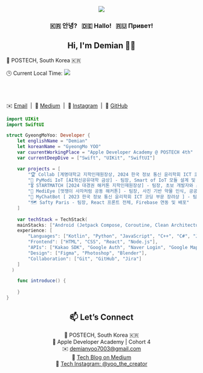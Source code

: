 <!-- 🔥 애니메이션 배너 (색상 커스터마이징) -->
<p align="center">
  <img src="https://capsule-render.vercel.app/api?type=waving&color=0:4facfe,100:00f2fe&height=280&section=header&text=Support%20Your%20Life%20By%20My%20Creation&fontSize=45&fontAlign=50&fontAlignY=40&desc=Crafting%20Focus%20With%20Code&descSize=20&descAlign=50&descAlignY=65"/>
</p>

<h3 align="center">🇰🇷 안녕? &nbsp; 🇩🇪 Hallo! &nbsp; 🇷🇺 Привет!</h3>
<h2 align="center">Hi, I'm Demian 🧑‍💻</h2>

<p align="center">

  <!-- 📍 Location -->
  📍 POSTECH, South Korea 🇰🇷 &nbsp;

  <!-- ⏰ Local Time (이미지로 표현 or 수동 입력) -->
  🕒 Current Local Time: <img src="https://img.shields.io/badge/KST-UTC%2B9-blue?style=flat-square" />

  <br/><br/>

  <!-- 📫 Contact & Socials -->
  ✉️ <a href="mailto:demianyoo7003@gmail.com">Email</a> &nbsp;|&nbsp;
  📝 <a href="https://medium.com/@ykm7003">Medium</a> &nbsp;|&nbsp;
  📸 <a href="https://www.instagram.com/yoo_the_creator">Instagram</a> &nbsp;|&nbsp;
  💼 <a href="https://github.com/YooGyeongMo">GitHub</a>

</p>

```swift
import UIKit
import SwiftUI

struct GyeongMoYoo: Developer {
    let englishName = "Demian"
    let koreanName = "GyeongMo YOO"
    var cuurentWorkingPlace = "Apple Developer Academy @ POSTECH 4th"
    var currentDeepDive = ["Swift", "UIKit", "SwiftUI"]

    var projects = [
        "🏆 Collab [계명대학교 지학인재원장상, 2024 한국 정보 통신 윤리학회 ICT 코딩 부문 우수상] - 팀장, 전체 앱 기획, 디자인, Android 앱 개발 담당",
        "🥇 PyModi IoT [AI혁신공유대학 금상] - 팀장, Smart of IoT 모듈 설계 및 섹션별 하드웨어 제어 개발",
        "🎖️ STARTMATCH [2024 대경권 해커톤 지학인재원장상] - 팀장, 초보 개발자와 스타트업 연결 플랫폼 기획 및 Android 앱 개발",
        "📱 MediEye [멋쟁이 사자처럼 공동 해커톤] - 팀장, 사진 기반 약물 인식, 공공 API 연동, React Native 앱 개발",
        "🧠 MyChatBot [ 2023 한국 정보 통신 윤리학회 ICT 코딩 부문 장려상 ] - 팀장, ChatGPT 기반 Python 데스크탑 챗봇",
        "🗺️ Safty Paris - 팀장, React 프론트 전체, Firebase 연동 및 배포"
    ]
    
    var techStack = TechStack(
    mainStacks: ["Android (Jetpack Compose, Coroutine, Clean Architecture)", "iOS (Swift, UIKit, SwiftUI)"],
    experience: [
        "Languages": ["Kotlin", "Python", "JavaScript", "C++", "C#", "Java"],
        "Frontend": ["HTML", "CSS", "React", "Node.js"],
        "APIs": ["Kakao SDK", "Google Auth", "Naver Login", "Google Maps", "Geocode", "Places", "서울시 버스 API", "공공 약 API"],
        "Design": ["Figma", "Photoshop", "Blender"],
        "Collaboration": ["Git", "GitHub", "Jira"]
    ]
  )

    func introduce() {
      
    }
}
```
<h2 align="center">📫 Let’s Connect</h2>

<p align="center">
  📍 POSTECH, South Korea 🇰🇷 <br>
  🍎 Apple Developer Academy | Cohort 4 <br>
  ✉️ <a href="mailto:demianyoo7003@gmail.com">demianyoo7003@gmail.com</a> <br>
  📝 <a href="https://medium.com/@ykm7003">Tech Blog on Medium</a> <br>
  📸 <a href="https://www.instagram.com/yoo_the_creator">Tech Instagram: @yoo_the_creator</a>
</p>






